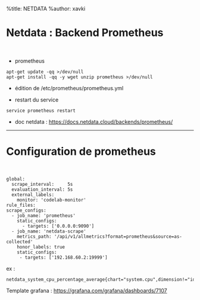 %title: NETDATA
%author: xavki


# Netdata : Backend Prometheus

<br>


* prometheus

```
apt-get update -qq >/dev/null
apt-get install -qq -y wget unzip prometheus >/dev/null
```

* édition de /etc/prometheus/prometheus.yml

* restart du service

```
service prometheus restart
```

* doc netdata : https://docs.netdata.cloud/backends/prometheus/


-------------------------------------------------------------

# Configuration de prometheus

<br>



```
global:
  scrape_interval:     5s
  evaluation_interval: 5s
  external_labels:
    monitor: 'codelab-monitor'
rule_files:
scrape_configs:
  - job_name: 'prometheus'
    static_configs:
      - targets: ['0.0.0.0:9090']
  - job_name: 'netdata-scrape'
    metrics_path: '/api/v1/allmetrics?format=prometheus&source=as-collected'
    honor_labels: true
    static_configs:
     - targets: ['192.168.60.2:19999']
```

ex : 

```
netdata_system_cpu_percentage_average{chart="system.cpu",dimension!="idle"}
```

Template grafana : https://grafana.com/grafana/dashboards/7107

